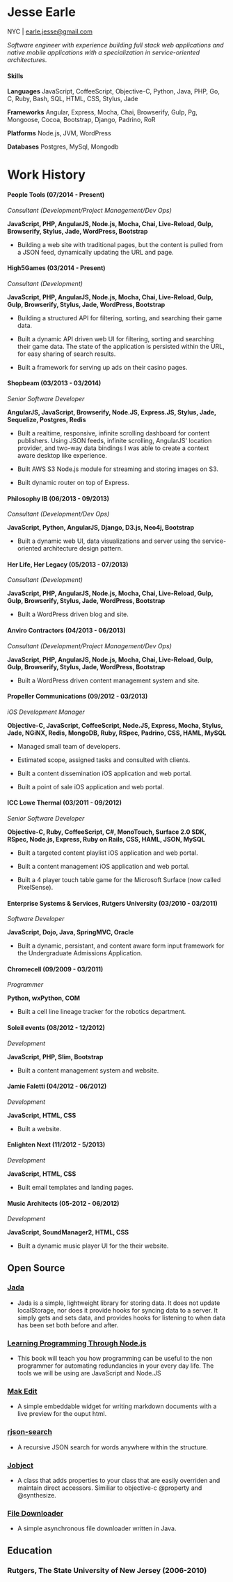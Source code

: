 # Jesse Earle

NYC | earle.jesse@gmail.com

_Software engineer with experience building full stack web applications and native mobile applications with a specialization in service-oriented architectures._

#### Skills

__Languages__ JavaScript, CoffeeScript, Objective-C, Python, Java, PHP, Go, C, Ruby, Bash, SQL, HTML, CSS, Stylus, Jade

__Frameworks__ Angular, Express, Mocha, Chai, Browserify, Gulp, Pg, Mongoose, Cocoa, Bootstrap, Django, Padrino, RoR

__Platforms__ Node.js, JVM, WordPress

__Databases__ Postgres, MySql, Mongodb

# Work History

#### People Tools (07/2014 - Present)
_Consultant (Development/Project Management/Dev Ops)_

__JavaScript, PHP, AngularJS, Node.js, Mocha, Chai, Live-Reload, Gulp, Browserify, Stylus, Jade, WordPress, Bootstrap__

+ Building a web site with traditional pages, but the content is pulled from a JSON feed, dynamically updating the URL and page.

#### High5Games (03/2014 - Present)

_Consultant (Development)_

__JavaScript, PHP, AngularJS, Node.js, Mocha, Chai, Live-Reload, Gulp, Gulp, Browserify, Stylus, Jade, WordPress, Bootstrap__

+ Building a structured API for filtering, sorting, and searching their game data.

+ Built a dynamic API driven web UI for filtering, sorting and searching their game data.  The state of the application is persisted within the URL, for easy sharing of search results.

+ Built a framework for serving up ads on their casino pages.

#### Shopbeam (03/2013 - 03/2014)

_Senior Software Developer_

__AngularJS, JavaScript, Browserify, Node.JS, Express.JS, Stylus, Jade, Sequelize, Postgres, Redis__

+ Built a realtime, responsive, infinite scrolling dashboard for content publishers.  Using JSON feeds, infinite scrolling, AngularJS' location provider, and two-way data bindings I was able to create a context aware desktop like experience.

+ Built AWS S3 Node.js module for streaming and storing images on S3.

+ Built dynamic router on top of Express.

#### Philosophy IB (06/2013 - 09/2013)

_Consultant (Development/Dev Ops)_

__JavaScript, Python, AngularJS, Django, D3.js, Neo4j, Bootstrap__

+ Built a dynamic web UI, data visualizations and server using the service-oriented architecture design pattern.

#### Her Life, Her Legacy (05/2013 - 07/2013)

_Consultant (Development)_

__JavaScript, PHP, AngularJS, Node.js, Mocha, Chai, Live-Reload, Gulp, Gulp, Browserify, Stylus, Jade, WordPress, Bootstrap__

+ Built a WordPress driven blog and site.

#### Anviro Contractors (04/2013 - 06/2013)

_Consultant (Development/Project Management/Dev Ops)_

__JavaScript, PHP, AngularJS, Node.js, Mocha, Chai, Live-Reload, Gulp, Gulp, Browserify, Stylus, Jade, WordPress, Bootstrap__

+ Built a WordPress driven content management system and site.

#### Propeller Communications (09/2012 - 03/2013)

_iOS Development Manager_

__Objective-C, JavaScript, CoffeeScript, Node.JS, Express, Mocha, Stylus, Jade, NGiNX, Redis, MongoDB, Ruby, RSpec, Padrino, CSS, HAML, MySQL__

+ Managed small team of developers.

+ Estimated scope, assigned tasks and consulted with clients.

+ Built a content dissemination iOS application and web portal.

+ Built a point of sale iOS application and web portal.

#### ICC Lowe Thermal (03/2011 - 09/2012)

_Senior Software Developer_

__Objective-C, Ruby, CoffeeScript, C#, MonoTouch, Surface 2.0 SDK, RSpec, Node.js, Express, Ruby on Rails, CSS, HAML, JSON, MySQL__

+ Built a targeted content playlist iOS application and web portal.

+ Built a content management iOS application and web portal.

+ Built a 4 player touch table game for the Microsoft Surface (now called PixelSense).

#### Enterprise Systems & Services, Rutgers University (03/2010 - 03/2011)

_Software Developer_

__JavaScript, Dojo, Java, SpringMVC, Oracle__

+ Built a dynamic, persistant, and content aware form input framework for the Undergraduate Admissions Application.

#### Chromecell (09/2009 - 03/2011)

_Programmer_

__Python, wxPython, COM__

+ Built a cell line lineage tracker for the robotics department.

#### Soleil events (08/2012 - 12/2012)

_Development_

__JavaScript, PHP, Slim, Bootstrap__

+ Built a content management system and website.

#### Jamie Faletti (04/2012 - 06/2012)

_Development_

__JavaScript, HTML, CSS__

+ Built a website.

#### Enlighten Next (11/2012 - 5/2013)

_Development_

__JavaScript, HTML, CSS__

+ Built email templates and landing pages.

#### Music Architects (05-2012 - 06/2012)

_Development_

__JavaScript, SoundManager2, HTML, CSS__

+ Built a dynamic music player UI for the their website.

## Open Source

### [Jada](https://github.com/jearle/jada)

+ Jada is a simple, lightweight library for storing data. It does not update localStorage, nor does it provide hooks for syncing data to a server. It simply gets and sets data, and provides hooks for listening to when data has been set both before and after.

### [Learning Programming Through Node.js](https://github.com/jearle/learning-programming-through-nodejs)

+ This book will teach you how programming can be useful to the non programmer for automating redundancies in your every day life. The tools we will be using are JavaScript and Node.JS

### [Mak Edit](https://github.com/jearle/mak-edit)

+ A simple embeddable widget for writing markdown documents with a live preview for the ouput html.

### [rjson-search](https://github.com/jearle/rjson-search)

+ A recursive JSON search for words anywhere within the structure.

### [Jobject](https://github.com/jearle/jobject)

+ A class that adds properties to your class that are easily overriden and maintain direct accessors. Similiar to objective-c @property and @synthesize.

### [File Downloader](https://github.com/jearle/file-downloader)

+ A simple asynchronous file downloader written in Java.

## Education

### Rutgers, The State University of New Jersey (2006-2010)